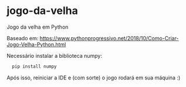 # jogo-da-velha

Jogo da velha em Python

Baseado em: https://www.pythonprogressivo.net/2018/10/Como-Criar-Jogo-Velha-Python.html

Necessário instalar a biblioteca numpy:

```Python
  pip install numpy
```

Após isso, reiniciar a IDE e (com sorte) o jogo rodará em sua máquina :)
